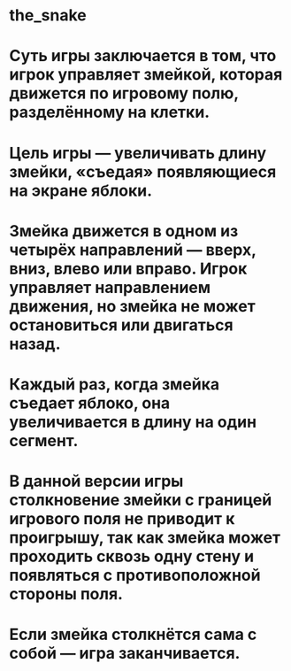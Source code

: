 # the_snake
# Суть игры заключается в том, что игрок управляет змейкой, которая движется по игровому полю, разделённому на клетки.
# Цель игры — увеличивать длину змейки, «съедая» появляющиеся на экране яблоки.
# Змейка движется в одном из четырёх направлений — вверх, вниз, влево или вправо. Игрок управляет направлением движения, но змейка не может остановиться или двигаться назад.
# Каждый раз, когда змейка съедает яблоко, она увеличивается в длину на один сегмент.
# В данной версии игры столкновение змейки с границей игрового поля не приводит к проигрышу, так как змейка может проходить сквозь одну стену и появляться с противоположной стороны поля.
# Если змейка столкнётся сама с собой — игра заканчивается.
